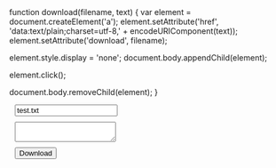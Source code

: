 <javascript>
  function download(filename, text) {
  var element = document.createElement('a');
  element.setAttribute('href', 'data:text/plain;charset=utf-8,' + encodeURIComponent(text));
  element.setAttribute('download', filename);

  element.style.display = 'none';
  document.body.appendChild(element);

  element.click();

  document.body.removeChild(element);
}
  </javascript>
  <style>
form * {
  display: block;
  margin: 10px;
}
</style>
<form onsubmit="download(this['name'].value, this['text'].value)">
  <input type="text" name="name" value="test.txt">
  <textarea name="text"></textarea>
  <input type="submit" value="Download">
</form>

